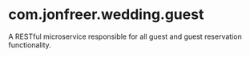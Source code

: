 # com.jonfreer.wedding.guest
A RESTful microservice responsible for all guest and guest reservation functionality.
